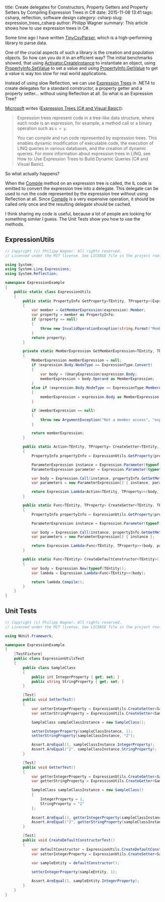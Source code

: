 ﻿title: Create delegates for Constructors, Property Getters and Property Setters by Compiling Expression Trees in C#
date: 2015-11-08 13:41
tags: csharp, reflection, software design
category: csharp
slug: expression_trees_csharp
author: Philipp Wagner
summary: This article shows how to use expression trees in C#.

[TinyCsvParser]: https://github.com/bytefish/TinyCsvParser
[MIT License]: https://opensource.org/licenses/MIT
[Activator.CreateInstance]: https://msdn.microsoft.com/en-us/library/system.activator.createinstance(v=vs.110).aspx
[PropertyInfo.GetValue]: https://msdn.microsoft.com/en-us/library/hh194385(v=vs.110).aspx
[PropertyInfo.SetValue]: https://msdn.microsoft.com/en-us/library/hh194291(v=vs.110).aspx
[Compile]: https://msdn.microsoft.com/en-us/library/bb345362.aspx
[Expression Trees]: https://msdn.microsoft.com/en-us/library/bb397951.aspx
[Expression Tree]: https://msdn.microsoft.com/en-us/library/bb397951.aspx
[Microsoft]: https://www.microsoft.com

Some time ago I have written [TinyCsvParser], which is a high-performing library to parse data.

One of the crucial aspects of such a library is the creation and population objects. So how can you do it in an efficient way? 
The initial benchmarks showed, that using [Activator.CreateInstance] to instantiate an object, using [PropertyInfo.SetValue] to set 
a value and using [PropertyInfo.GetValue] to get a value is way too slow for real world applications.

Instead of using slow Reflection, we can use [Expression Trees] in .NET4 to create delegates for a standard constructor, a property getter 
and a property setter... without using Reflection at all. So what is an Expression Tree?

[Microsoft] writes ([Expression Trees (C# and Visual Basic)](https://msdn.microsoft.com/en-us/library/bb397951.aspx)):

> Expression trees represent code in a tree-like data structure, where each node is an expression, for example, a method 
> call or a binary operation such as ``x < y``.
>
> You can compile and run code represented by expression trees. This enables dynamic modification of executable code, the execution of LINQ queries in 
> various databases, and the creation of dynamic queries. For more information about expression trees in LINQ, see How to: Use Expression Trees to 
> Build Dynamic Queries (C# and Visual Basic).

So what actually happens? 

When the [Compile] method on an expression tree is called, the IL code is emitted to convert the expression tree into a 
delegate. This delegate can be used to run the code represented by the expression tree without using Reflection at all. Since [Compile] is a very 
expensive operation, it should be called only once and the resulting delegate should be cached.

I think sharing my code is useful, because a lot of people are looking for something similar I guess. The Unit Tests show you how to use the methods.

## ExpressionUtils ##

```csharp
// Copyright (c) Philipp Wagner. All rights reserved.
// Licensed under the MIT license. See LICENSE file in the project root for full license information.

using System;
using System.Linq.Expressions;
using System.Reflection;

namespace ExpressionExample
{
    public static class ExpressionUtils
    {
        public static PropertyInfo GetProperty<TEntity, TProperty>(Expression<Func<TEntity, TProperty>> expression)
        {
            var member = GetMemberExpression(expression).Member;
            var property = member as PropertyInfo;
            if (property == null)
            {
                throw new InvalidOperationException(string.Format("Member with Name '{0}' is not a property.", member.Name));
            }
            return property;
        }

        private static MemberExpression GetMemberExpression<TEntity, TProperty>(Expression<Func<TEntity, TProperty>> expression)
        {
            MemberExpression memberExpression = null;
            if (expression.Body.NodeType == ExpressionType.Convert)
            {
                var body = (UnaryExpression)expression.Body;
                memberExpression = body.Operand as MemberExpression;
            }
            else if (expression.Body.NodeType == ExpressionType.MemberAccess)
            {
                memberExpression = expression.Body as MemberExpression;
            }

            if (memberExpression == null)
            {
                throw new ArgumentException("Not a member access", "expression");
            }

            return memberExpression;
        }

        public static Action<TEntity, TProperty> CreateSetter<TEntity, TProperty>(Expression<Func<TEntity, TProperty>> property)
        {
            PropertyInfo propertyInfo = ExpressionUtils.GetProperty(property);

            ParameterExpression instance = Expression.Parameter(typeof(TEntity), "instance");
            ParameterExpression parameter = Expression.Parameter(typeof(TProperty), "param");

            var body = Expression.Call(instance, propertyInfo.GetSetMethod(), parameter);
            var parameters = new ParameterExpression[] { instance, parameter };

            return Expression.Lambda<Action<TEntity, TProperty>>(body, parameters).Compile();
        }

        public static Func<TEntity, TProperty> CreateGetter<TEntity, TProperty>(Expression<Func<TEntity, TProperty>> property)
        {
            PropertyInfo propertyInfo = ExpressionUtils.GetProperty(property);

            ParameterExpression instance = Expression.Parameter(typeof(TEntity), "instance");

            var body = Expression.Call(instance, propertyInfo.GetGetMethod());
            var parameters = new ParameterExpression[] { instance };

            return Expression.Lambda<Func<TEntity, TProperty>>(body, parameters).Compile();
        }

        public static Func<TEntity> CreateDefaultConstructor<TEntity>()
        {
            var body = Expression.New(typeof(TEntity));
            var lambda = Expression.Lambda<Func<TEntity>>(body);

            return lambda.Compile();
        }
    }
}
```

## Unit Tests ##

```csharp
// Copyright (c) Philipp Wagner. All rights reserved.
// Licensed under the MIT license. See LICENSE file in the project root for full license information.

using NUnit.Framework;

namespace ExpressionExample
{
    [TestFixture]
    public class ExpressionUtilsTest
    {
        public class SampleClass 
        {
            public int IntegerProperty { get; set; }
            public string StringProperty { get; set; }
        }

        [Test]
        public void SetterTest()
        {
            var setterIntegerProperty = ExpressionUtils.CreateSetter<SampleClass, int>(x => x.IntegerProperty);
            var setterStringProperty = ExpressionUtils.CreateSetter<SampleClass, string>(x => x.StringProperty);

            SampleClass sampleClassInstance = new SampleClass();

            setterIntegerProperty(sampleClassInstance, 1);
            setterStringProperty(sampleClassInstance, "2");

            Assert.AreEqual(1, sampleClassInstance.IntegerProperty);
            Assert.AreEqual("2", sampleClassInstance.StringProperty);
        }

        [Test]
        public void GetterTest()
        {
            var getterIntegerProperty = ExpressionUtils.CreateGetter<SampleClass, int>(x => x.IntegerProperty);
            var getterStringProperty = ExpressionUtils.CreateGetter<SampleClass, string>(x => x.StringProperty);

            SampleClass sampleClassInstance = new SampleClass()
            {
                IntegerProperty = 1,
                StringProperty = "2"
            };
            
            Assert.AreEqual(1, getterIntegerProperty(sampleClassInstance));
            Assert.AreEqual("2", getterStringProperty(sampleClassInstance));
        }

        [Test]
        public void CreateDefaultConstructorTest()
        {
            var defaultConstructor = ExpressionUtils.CreateDefaultConstructor<SampleClass>();
            var setterIntegerProperty = ExpressionUtils.CreateSetter<SampleClass, int>(x => x.IntegerProperty);
            
            var sampleEntity = defaultConstructor();

            setterIntegerProperty(sampleEntity, 1);

            Assert.AreEqual(1, sampleEntity.IntegerProperty);
        }
    }
}
```